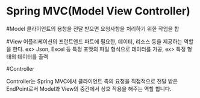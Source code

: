 # Spring MVC(Model View Controller)


#Model
클라이언트의 용청을 전달 받으면 요청사항을 처리하기 위한 작업을 합

#View
어플리케이션의 프런트엔드 파트에 필요한, 데이터, 리소스 등을 제공하는
역할을 한다.
ex> Json, Excel 등 특정 포맷의 파일 형식으로 데이터를 가공,
ex> 특정 형태의 데이터를 출력

#Controller

Controller는 Spring MVC에서 
클라이언트 측의 요청을 직접적으로 전달 받은 EndPoint로서 Model과 View의 중간에서 상호 작용을 해주는 역할 합니다.
